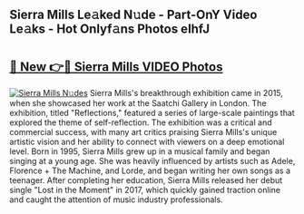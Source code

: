 ## Sierra Mills Le𝚊ked N𝚞de - Part-OnY Video Le𝚊ks - Hot Onlyf𝚊ns Photos eIhfJ

# <h2><a href="http://ab47535.deff.icu/?id=Sierra+Mills">🔗 New 👉🔴 Sierra Mills VIDEO Photos</a></h2>

[![Sierra Mills N𝚞des](https://i.imgur.com/rIISA9y.gif)](http://ab47535.deff.icu/?id=Sierra+Mills)
Sierra Mills's breakthrough exhibition came in 2015, when she showcased her work at the Saatchi Gallery in London. The exhibition, titled "Reflections," featured a series of large-scale paintings that explored the theme of self-reflection. The exhibition was a critical and commercial success, with many art critics praising Sierra Mills's unique artistic vision and her ability to connect with viewers on a deep emotional level. Born in 1995, Sierra Mills grew up in a musical family and began singing at a young age. She was heavily influenced by artists such as Adele, Florence + The Machine, and Lorde, and began writing her own songs as a teenager. After completing her education, Sierra Mills released her debut single "Lost in the Moment" in 2017, which quickly gained traction online and caught the attention of music industry professionals.
